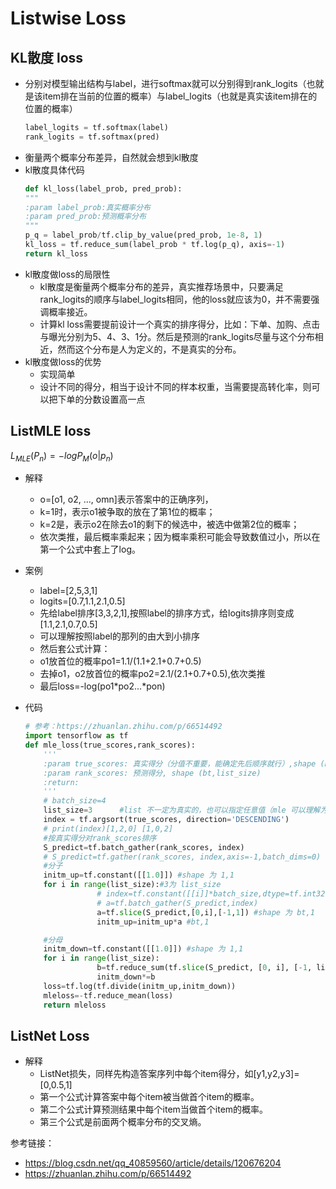 # Listwise Loss
## KL散度 loss
- 分别对模型输出结构与label，进行softmax就可以分别得到rank_logits（也就是该item排在当前的位置的概率）与label_logits（也就是真实该item排在的位置的概率）
    ```python
    label_logits = tf.softmax(label)
    rank_logits = tf.softmax(pred)
    ```
- 衡量两个概率分布差异，自然就会想到kl散度
- kl散度具体代码
    ```python
    def kl_loss(label_prob, pred_prob):
    """
    :param label_prob:真实概率分布
    :param pred_prob:预测概率分布
    """
    p_q = label_prob/tf.clip_by_value(pred_prob, 1e-8, 1)
    kl_loss = tf.reduce_sum(label_prob * tf.log(p_q), axis=-1)
    return kl_loss
    ```
- kl散度做loss的局限性
    - kl散度是衡量两个概率分布的差异，真实推荐场景中，只要满足rank_logits的顺序与label_logits相同，他的loss就应该为0，并不需要强调概率接近。
    - 计算kl loss需要提前设计一个真实的排序得分，比如：下单、加购、点击与曝光分别为5、4、3、1分。然后是预测的rank_logits尽量与这个分布相近，然而这个分布是人为定义的，不是真实的分布。
- kl散度做loss的优势
    - 实现简单
    - 设计不同的得分，相当于设计不同的样本权重，当需要提高转化率，则可以把下单的分数设置高一点

## ListMLE loss
$L_{MLE}(P_n) = - log P_M(o|p_n)$

- 解释
    - o=[o1, o2, ..., omn]表示答案中的正确序列，
    - k=1时，表示o1被争取的放在了第1位的概率；
    - k=2是，表示o2在除去o1的剩下的候选中，被选中做第2位的概率；
    - 依次类推，最后概率乘起来；因为概率乘积可能会导致数值过小，所以在第一个公式中套上了log。
          
- 案例 
    - label=[2,5,3,1]
    - logits=[0.7,1.1,2.1,0.5]
    - 先给label排序[3,3,2,1],按照label的排序方式，给logits排序则变成[1.1,2.1,0.7,0.5]
    - 可以理解按照label的那列的由大到小排序
    - 然后套公式计算：
    - o1放首位的概率po1=1.1/(1.1+2.1+0.7+0.5)
    - 去掉o1，o2放首位的概率po2=2.1/(2.1+0.7+0.5),依次类推
    - 最后loss=-log(po1*po2...*pon)
- 代码
    ```python
    # 参考：https://zhuanlan.zhihu.com/p/66514492
    import tensorflow as tf
    def mle_loss(true_scores,rank_scores):
        '''
        :param true_scores: 真实得分（分值不重要，能确定先后顺序就行）,shape (bt,list_size)
        :param rank_scores: 预测得分, shape (bt,list_size)
        :return:
        '''
        # batch_size=4
        list_size=3      #list 不一定为真实的，也可以指定任意值（mle 可以理解为该item排在首位的概率的联乘）
        index = tf.argsort(true_scores, direction='DESCENDING')
        # print(index)[1,2,0] [1,0,2]
        #按真实得分对rank_scores排序
        S_predict=tf.batch_gather(rank_scores, index)
        # S_predict=tf.gather(rank_scores, index,axis=-1,batch_dims=0)
        #分子
        initm_up=tf.constant([[1.0]]) #shape 为 1,1
        for i in range(list_size):#3为 list_size
                    # index=tf.constant([[i]]*batch_size,dtype=tf.int32) #shape 为 bt,1
                    # a=tf.batch_gather(S_predict,index)
                    a=tf.slice(S_predict,[0,i],[-1,1]) #shape 为 bt,1
                    initm_up=initm_up*a #bt,1

        #分母
        initm_down=tf.constant([[1.0]]) #shape 为 1,1
        for i in range(list_size):
                    b=tf.reduce_sum(tf.slice(S_predict, [0, i], [-1, list_size - i]), axis=-1,keep_dims=True)     # bt
                    initm_down*=b
        loss=tf.log(tf.divide(initm_up,initm_down))
        mleloss=-tf.reduce_mean(loss)
        return mleloss
    ```

## ListNet Loss
- 解释
    - ListNet损失，同样先构造答案序列中每个item得分，如[y1,y2,y3]=[0,0.5,1]
    - 第一个公式计算答案中每个item被当做首个item的概率。
    - 第二个公式计算预测结果中每个item当做首个item的概率。
    - 第三个公式是前面两个概率分布的交叉熵。

参考链接：
- https://blog.csdn.net/qq_40859560/article/details/120676204
- https://zhuanlan.zhihu.com/p/66514492
